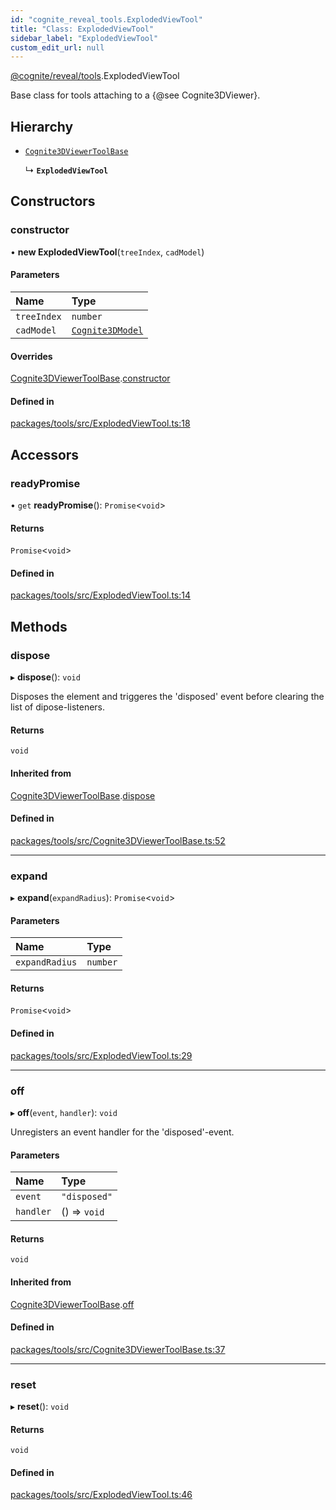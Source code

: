 ```yaml
---
id: "cognite_reveal_tools.ExplodedViewTool"
title: "Class: ExplodedViewTool"
sidebar_label: "ExplodedViewTool"
custom_edit_url: null
---
```


[@cognite/reveal/tools](../modules/cognite_reveal_tools.md).ExplodedViewTool

Base class for tools attaching to a {@see Cognite3DViewer}.

## Hierarchy

- [`Cognite3DViewerToolBase`](cognite_reveal_tools.Cognite3DViewerToolBase.md)

  ↳ **`ExplodedViewTool`**

## Constructors

### constructor

• **new ExplodedViewTool**(`treeIndex`, `cadModel`)

#### Parameters

| Name | Type |
| :------ | :------ |
| `treeIndex` | `number` |
| `cadModel` | [`Cognite3DModel`](cognite_reveal.Cognite3DModel.md) |

#### Overrides

[Cognite3DViewerToolBase](cognite_reveal_tools.Cognite3DViewerToolBase.md).[constructor](cognite_reveal_tools.Cognite3DViewerToolBase.md#constructor)

#### Defined in

[packages/tools/src/ExplodedViewTool.ts:18](https://github.com/cognitedata/reveal/blob/8cfa4004b/viewer/packages/tools/src/ExplodedViewTool.ts#L18)

## Accessors

### readyPromise

• `get` **readyPromise**(): `Promise`<`void`\>

#### Returns

`Promise`<`void`\>

#### Defined in

[packages/tools/src/ExplodedViewTool.ts:14](https://github.com/cognitedata/reveal/blob/8cfa4004b/viewer/packages/tools/src/ExplodedViewTool.ts#L14)

## Methods

### dispose

▸ **dispose**(): `void`

Disposes the element and triggeres the 'disposed' event before clearing the list
of dipose-listeners.

#### Returns

`void`

#### Inherited from

[Cognite3DViewerToolBase](cognite_reveal_tools.Cognite3DViewerToolBase.md).[dispose](cognite_reveal_tools.Cognite3DViewerToolBase.md#dispose)

#### Defined in

[packages/tools/src/Cognite3DViewerToolBase.ts:52](https://github.com/cognitedata/reveal/blob/8cfa4004b/viewer/packages/tools/src/Cognite3DViewerToolBase.ts#L52)

___

### expand

▸ **expand**(`expandRadius`): `Promise`<`void`\>

#### Parameters

| Name | Type |
| :------ | :------ |
| `expandRadius` | `number` |

#### Returns

`Promise`<`void`\>

#### Defined in

[packages/tools/src/ExplodedViewTool.ts:29](https://github.com/cognitedata/reveal/blob/8cfa4004b/viewer/packages/tools/src/ExplodedViewTool.ts#L29)

___

### off

▸ **off**(`event`, `handler`): `void`

Unregisters an event handler for the 'disposed'-event.

#### Parameters

| Name | Type |
| :------ | :------ |
| `event` | ``"disposed"`` |
| `handler` | () => `void` |

#### Returns

`void`

#### Inherited from

[Cognite3DViewerToolBase](cognite_reveal_tools.Cognite3DViewerToolBase.md).[off](cognite_reveal_tools.Cognite3DViewerToolBase.md#off)

#### Defined in

[packages/tools/src/Cognite3DViewerToolBase.ts:37](https://github.com/cognitedata/reveal/blob/8cfa4004b/viewer/packages/tools/src/Cognite3DViewerToolBase.ts#L37)

___

### reset

▸ **reset**(): `void`

#### Returns

`void`

#### Defined in

[packages/tools/src/ExplodedViewTool.ts:46](https://github.com/cognitedata/reveal/blob/8cfa4004b/viewer/packages/tools/src/ExplodedViewTool.ts#L46)
